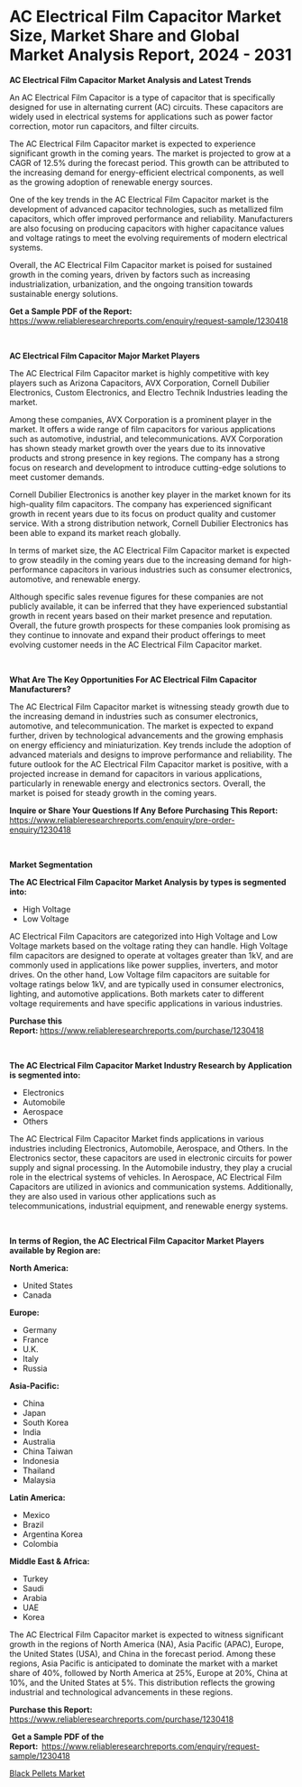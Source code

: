 <p><h1>AC Electrical Film Capacitor Market Size, Market Share and Global Market Analysis Report, 2024 - 2031</h1></p><p><strong>AC Electrical Film Capacitor Market Analysis and Latest Trends</strong></p>
<p><p>An AC Electrical Film Capacitor is a type of capacitor that is specifically designed for use in alternating current (AC) circuits. These capacitors are widely used in electrical systems for applications such as power factor correction, motor run capacitors, and filter circuits.</p><p>The AC Electrical Film Capacitor market is expected to experience significant growth in the coming years. The market is projected to grow at a CAGR of 12.5% during the forecast period. This growth can be attributed to the increasing demand for energy-efficient electrical components, as well as the growing adoption of renewable energy sources.</p><p>One of the key trends in the AC Electrical Film Capacitor market is the development of advanced capacitor technologies, such as metallized film capacitors, which offer improved performance and reliability. Manufacturers are also focusing on producing capacitors with higher capacitance values and voltage ratings to meet the evolving requirements of modern electrical systems.</p><p>Overall, the AC Electrical Film Capacitor market is poised for sustained growth in the coming years, driven by factors such as increasing industrialization, urbanization, and the ongoing transition towards sustainable energy solutions.</p></p>
<p><strong>Get a Sample PDF of the Report:&nbsp;</strong> <a href="https://www.reliableresearchreports.com/enquiry/request-sample/1230418">https://www.reliableresearchreports.com/enquiry/request-sample/1230418</a></p>
<p>&nbsp;</p>
<p><strong>AC Electrical Film Capacitor Major Market Players</strong></p>
<p><p>The AC Electrical Film Capacitor market is highly competitive with key players such as Arizona Capacitors, AVX Corporation, Cornell Dubilier Electronics, Custom Electronics, and Electro Technik Industries leading the market. </p><p>Among these companies, AVX Corporation is a prominent player in the market. It offers a wide range of film capacitors for various applications such as automotive, industrial, and telecommunications. AVX Corporation has shown steady market growth over the years due to its innovative products and strong presence in key regions. The company has a strong focus on research and development to introduce cutting-edge solutions to meet customer demands. </p><p>Cornell Dubilier Electronics is another key player in the market known for its high-quality film capacitors. The company has experienced significant growth in recent years due to its focus on product quality and customer service. With a strong distribution network, Cornell Dubilier Electronics has been able to expand its market reach globally. </p><p>In terms of market size, the AC Electrical Film Capacitor market is expected to grow steadily in the coming years due to the increasing demand for high-performance capacitors in various industries such as consumer electronics, automotive, and renewable energy. </p><p>Although specific sales revenue figures for these companies are not publicly available, it can be inferred that they have experienced substantial growth in recent years based on their market presence and reputation. Overall, the future growth prospects for these companies look promising as they continue to innovate and expand their product offerings to meet evolving customer needs in the AC Electrical Film Capacitor market.</p></p>
<p>&nbsp;</p>
<p><strong>What Are The Key Opportunities For AC Electrical Film Capacitor Manufacturers?</strong></p>
<p><p>The AC Electrical Film Capacitor market is witnessing steady growth due to the increasing demand in industries such as consumer electronics, automotive, and telecommunication. The market is expected to expand further, driven by technological advancements and the growing emphasis on energy efficiency and miniaturization. Key trends include the adoption of advanced materials and designs to improve performance and reliability. The future outlook for the AC Electrical Film Capacitor market is positive, with a projected increase in demand for capacitors in various applications, particularly in renewable energy and electronics sectors. Overall, the market is poised for steady growth in the coming years.</p></p>
<p><strong>Inquire or Share Your Questions If Any Before Purchasing This Report:</strong> <a href="https://www.reliableresearchreports.com/enquiry/pre-order-enquiry/1230418">https://www.reliableresearchreports.com/enquiry/pre-order-enquiry/1230418</a></p>
<p>&nbsp;</p>
<p><strong>Market Segmentation</strong></p>
<p><strong>The AC Electrical Film Capacitor Market Analysis by types is segmented into:</strong></p>
<p><ul><li>High Voltage</li><li>Low Voltage</li></ul></p>
<p><p>AC Electrical Film Capacitors are categorized into High Voltage and Low Voltage markets based on the voltage rating they can handle. High Voltage film capacitors are designed to operate at voltages greater than 1kV, and are commonly used in applications like power supplies, inverters, and motor drives. On the other hand, Low Voltage film capacitors are suitable for voltage ratings below 1kV, and are typically used in consumer electronics, lighting, and automotive applications. Both markets cater to different voltage requirements and have specific applications in various industries.</p></p>
<p><strong>Purchase this Report:&nbsp;</strong><a href="https://www.reliableresearchreports.com/purchase/1230418">https://www.reliableresearchreports.com/purchase/1230418</a></p>
<p>&nbsp;</p>
<p><strong>The AC Electrical Film Capacitor Market Industry Research by Application is segmented into:</strong></p>
<p><ul><li>Electronics</li><li>Automobile</li><li>Aerospace</li><li>Others</li></ul></p>
<p><p>The AC Electrical Film Capacitor Market finds applications in various industries including Electronics, Automobile, Aerospace, and Others. In the Electronics sector, these capacitors are used in electronic circuits for power supply and signal processing. In the Automobile industry, they play a crucial role in the electrical systems of vehicles. In Aerospace, AC Electrical Film Capacitors are utilized in avionics and communication systems. Additionally, they are also used in various other applications such as telecommunications, industrial equipment, and renewable energy systems.</p></p>
<p>&nbsp;</p>
<p><strong>In terms of Region, the AC Electrical Film Capacitor Market Players available by Region are:</strong></p>
<p>
    <p> <strong> North America: </strong>
        <ul>
            <li>United States</li>
            <li>Canada</li>
        </ul>
        </p> 
    <p> <strong> Europe: </strong>
        <ul>
            <li>Germany</li>
            <li>France</li>
            <li>U.K.</li>
            <li>Italy</li>
            <li>Russia</li>
        </ul>
        </p> 
    <p> <strong> Asia-Pacific: </strong>
        <ul>
            <li>China</li>
            <li>Japan</li>
            <li>South Korea</li>
            <li>India</li>
            <li>Australia</li>
            <li>China Taiwan</li>
            <li>Indonesia</li>
            <li>Thailand</li>
            <li>Malaysia</li>
        </ul>
        </p> 
    <p> <strong> Latin America: </strong>
        <ul>
            <li>Mexico</li>
            <li>Brazil</li>
            <li>Argentina Korea</li>
            <li>Colombia</li>
        </ul>
        </p> 
    <p> <strong> Middle East & Africa: </strong>
        <ul>
            <li>Turkey</li>
            <li>Saudi</li>
            <li>Arabia</li>
            <li>UAE</li>
            <li>Korea</li>
        </ul>
    </p>
    </p>
<p><p>The AC Electrical Film Capacitor market is expected to witness significant growth in the regions of North America (NA), Asia Pacific (APAC), Europe, the United States (USA), and China in the forecast period. Among these regions, Asia Pacific is anticipated to dominate the market with a market share of 40%, followed by North America at 25%, Europe at 20%, China at 10%, and the United States at 5%. This distribution reflects the growing industrial and technological advancements in these regions.</p></p>
<p><strong>Purchase this Report: </strong><a href="https://www.reliableresearchreports.com/purchase/1230418">https://www.reliableresearchreports.com/purchase/1230418</a></p>
<p>&nbsp;<strong>Get a Sample PDF of the Report:&nbsp;&nbsp;</strong><a href="https://www.reliableresearchreports.com/enquiry/request-sample/1230418">https://www.reliableresearchreports.com/enquiry/request-sample/1230418</a></p>
<p><strong></strong></p>
<p><p><a href="https://shimmer-gardenia-37a.notion.site/Black-Pellets-Market-Size-Share-Trends-Analysis-Report-By-Material-By-Type-By-End-user-By-Regi-22e2ada53c3f45888fb54011f37c4308">Black Pellets Market</a></p></p>